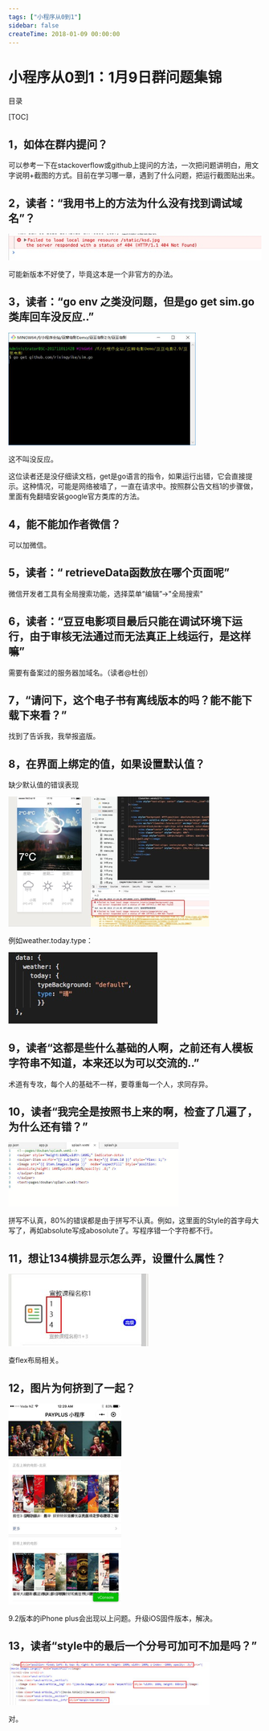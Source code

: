```yaml
---
tags: ["小程序从0到1"]
sidebar: false
createTime: 2018-01-09 00:00:00
---
```

# 小程序从0到1：1月9日群问题集锦

目录

[TOC]

## 1，如体在群内提问？

可以参考一下在stackoverflow或github上提问的方法，一次把问题讲明白，用文字说明+截图的方式。目前在学习哪一章，遇到了什么问题，把运行截图贴出来。

## 2，读者：“我用书上的方法为什么没有找到调试域名”？

![0](./assets/22072.jpeg)

可能新版本不好使了，毕竟这本是一个非官方的办法。

## 3，读者：“go env 之类没问题，但是go get sim.go类库回车没反应..”

<img src="./assets/22079.jpeg" alt="0" style="zoom: 50%;" />

这不叫没反应。

这位读者还是没仔细读文档，get是go语言的指令，如果运行出错，它会直接提示。这种情况，可能是网络被墙了，一直在请求中。按照群公告文档1的步骤做，里面有免翻墙安装google官方类库的方法。

## 4，能不能加作者微信？

可以加微信。

## 5，读者：“ retrieveData函数放在哪个页面呢”

微信开发者工具有全局搜索功能，选择菜单“编辑”->"全局搜索"

## 6，读者：“豆豆电影项目最后只能在调试环境下运行，由于审核无法通过而无法真正上线运行，是这样嘛”

需要有备案过的服务器加域名。（读者@杜创）

## 7，“请问下，这个电子书有离线版本的吗？能不能下载下来看？”

找到了告诉我，我举报盗版。

## 8，在界面上绑定的值，如果设置默认值？

缺少默认值的错误表现

<img src="./assets/22120.png" alt="0" style="zoom:50%;" />

例如weather.today.type：

![0](./assets/22100.jpeg)

## 9，读者“这都是些什么基础的人啊，之前还有人模板字符串不知道，本来还以为可以交流的..”

术道有专攻，每个人的基础不一样，要尊重每一个人，求同存异。

## 10，读者“我完全是按照书上来的啊，检查了几遍了，为什么还有错？”

<img src="./assets/22110.jpeg" alt="0" style="zoom: 50%;" />

拼写不认真，80%的错误都是由于拼写不认真。例如，这里面的Style的首字母大写了，再如absolute写成abosolute了。写程序错一个字符都不行。

## 11，想让134横排显示怎么弄，设置什么属性？

![0](./assets/22124.jpeg)

查flex布局相关。

## 12，图片为何挤到了一起？

<img src="./assets/22128.jpeg" alt="0" style="zoom:50%;" />

9.2版本的iPhone plus会出现以上问题。升级iOS固件版本，解决。

## 13，读者“style中的最后一个分号可加可不加是吗？”

<img src="./assets/22135.jpeg" alt="0" style="zoom:50%;" />

对。